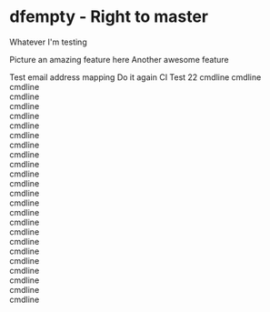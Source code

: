 # dfempty - Right to master

Whatever I'm testing

Picture an amazing feature here
Another awesome feature

Test email address mapping
Do it again
CI Test 22
cmdline 
cmdline  
cmdline  
cmdline  
cmdline  
cmdline  
cmdline  
cmdline  
cmdline  
cmdline  
cmdline  
cmdline  
cmdline  
cmdline  
cmdline  
cmdline  
cmdline  
cmdline  
cmdline  
cmdline  
cmdline  
cmdline  
cmdline  
cmdline  
cmdline
